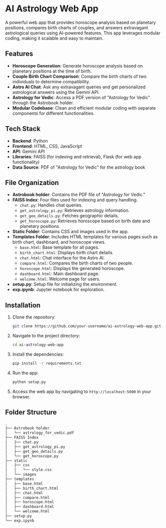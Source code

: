 # AI Astrology Web App

A powerful web app that provides horoscope analysis based on planetary positions, compares birth charts of couples, and answers extravagant astrological queries using AI-powered features. This app leverages modular coding, making it scalable and easy to maintain.

## Features

- **Horoscope Generation**: Generate horoscope analysis based on planetary positions at the time of birth.
- **Couple Birth Chart Comparison**: Compare the birth charts of two individuals to determine compatibility.
- **Astro AI Chat**: Ask any extravagant queries and get personalized astrological answers using the Gemini API.
- **Astrology for Vedic**: Access a PDF version of "Astrology for Vedic" through the Astrobook holder.
- **Modular Codebase**: Clean and efficient modular coding with separate components for different functionalities.

## Tech Stack

- **Backend**: Python
- **Frontend**: HTML, CSS, JavaScript
- **API**: Gemini API
- **Libraries**: FAISS (for indexing and retrieval), Flask (for web app functionality)
- **Data Source**: PDF of "Astrology for Vedic" for the astrology book

## File Organization

- **Astrobook holder**: Contains the PDF file of "Astrology for Vedic."
- **FAISS Index**: Four files used for indexing and query handling.
  - `chat.py`: Handles chat queries.
  - `get_astrology_pi.py`: Retrieves astrology information.
  - `get_geo_details.py`: Fetches geographic details.
  - `get_horoscope.py`: Retrieves horoscope based on birth date and planetary positions.
- **Static Folder**: Contains CSS and images used in the app.
- **Templates Folder**: Includes HTML templates for various pages such as birth chart, dashboard, and horoscope views.
  - `base.html`: Base template for all pages.
  - `birth_chart.html`: Displays birth chart details.
  - `chat.html`: Chat interface for the Astro AI.
  - `compare.html`: Compares the birth charts of two people.
  - `horoscope.html`: Displays the generated horoscope.
  - `dashboard.html`: Main dashboard page.
  - `welcome.html`: Welcome page for users.
- **setup.py**: Setup file for initializing the environment.
- **exp.ipynb**: Jupyter notebook for exploration.

## Installation

1. Clone the repository:

    ```bash
    git clone https://github.com/your-username/ai-astrology-web-app.git
    ```

2. Navigate to the project directory:

    ```bash
    cd ai-astrology-web-app
    ```

3. Install the dependencies:

    ```bash
    pip install -r requirements.txt
    ```

4. Run the app:

    ```bash
    python setup.py
    ```

5. Access the web app by navigating to `http://localhost:5000` in your browser.

## Folder Structure

```bash
.
├── Astrobook holder
│   └── astrology_for_vedic.pdf
├── FAISS Index
│   ├── chat.py
│   ├── get_astrology_pi.py
│   ├── get_geo_details.py
│   └── get_horoscope.py
├── static
│   ├── css
│   │   └── style.css
│   └── images
├── templates
│   ├── base.html
│   ├── birth_chart.html
│   ├── chat.html
│   ├── compare.html
│   ├── horoscope.html
│   ├── dashboard.html
│   └── welcome.html
├── setup.py
└── exp.ipynb
